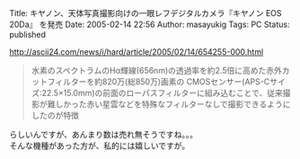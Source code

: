 Title: キヤノン、天体写真撮影向けの一眼レフデジタルカメラ『キヤノン EOS 20Da』 を発売
Date: 2005-02-14 22:56
Author: masayukig
Tags: PC
Status: published

<http://ascii24.com/news/i/hard/article/2005/02/14/654255-000.html>  

> 水素のスペクトラムのHα輝線(656nm)の透過率を約2.5倍に高めた赤外カットフィルターを約820万(総850万)画素の
> CMOSセンサー(APS-Cサイズ:22.5×15.0mm)の前面のローパスフィルターに組み込むことで、従来撮影が難しかった赤い星雲などを特殊なフィルターなしで撮影できるようにしたのが特徴

らしいんですが、あんまり数は売れ無そうですね。。。  
そんな機種があった方が、私的には嬉しいですが。
